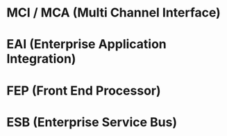 # MCI / MCA (Multi Channel Interface)

# EAI (Enterprise Application Integration)

# FEP (Front End Processor)

# ESB (Enterprise Service Bus)
